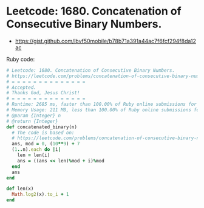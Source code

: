 # Leetcode: 1680. Concatenation of Consecutive Binary Numbers.

- https://gist.github.com/lbvf50mobile/b78b71a391a44ac7f6fcf294f8da12ac


Ruby code:
```Ruby
# Leetcode: 1680. Concatenation of Consecutive Binary Numbers.
# https://leetcode.com/problems/concatenation-of-consecutive-binary-numbers/
# = = = = = = = = = = = = = =
# Accepted.
# Thanks God, Jesus Christ!
# = = = = = = = = = = = = = =
# Runtime: 2685 ms, faster than 100.00% of Ruby online submissions for Concatenation of Consecutive Binary Numbers.
# Memory Usage: 211 MB, less than 100.00% of Ruby online submissions for Concatenation of Consecutive Binary Numbers.
# @param {Integer} n
# @return {Integer}
def concatenated_binary(n)
  # The code is based on:
  # https://leetcode.com/problems/concatenation-of-consecutive-binary-numbers/discuss/2612407/C%2B%2B-or-Diagram-or-Related-Problems
  ans, mod = 0, (10**9) + 7
  (1..n).each do |i|
    len = len(i)
    ans = ((ans << len)%mod + i)%mod
  end
  ans
end

def len(x)
  Math.log2(x).to_i + 1
end
```
